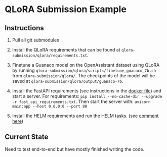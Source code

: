 # QLoRA Submission Example

## Instructions
1. Pull all git submodules
2. Install the QLoRA requirements that can be found at `qlora-submission/qlora/requirements.txt`.
3. Finetune a Guanaco model on the OpenAssistant dataset using QLoRA by running `qlora-submission/qlora/scripts/finetune_guanaco_7b.sh` from `qlora-submission/qlora/`. The checkpoints of the model will be saved at `qlora-submission/qlora/output/guanaco-7b`.
4. Install the FastAPI requirements (see instructions in the [docker file](https://github.com/llm-efficiency-challenge/neurips_llm_efficiency_challenge/blob/8ad5d49e2c4a40e099225fe07f6a0216cded6d63/toy-submission/Dockerfile))
and start a server. For requirements: `pip install --no-cache-dir --upgrade -r fast_api_requirements.txt`. Then start the server with: `uvicorn main:app --host 0.0.0.0 --port 80`

5. Install the HELM requirements and run the HELM tasks. (see [comment here](https://github.com/llm-efficiency-challenge/neurips_llm_efficiency_challenge/pull/3#issuecomment-1612140732))



## Current State
Need to test end-to-end but have mostly finished writing the code.